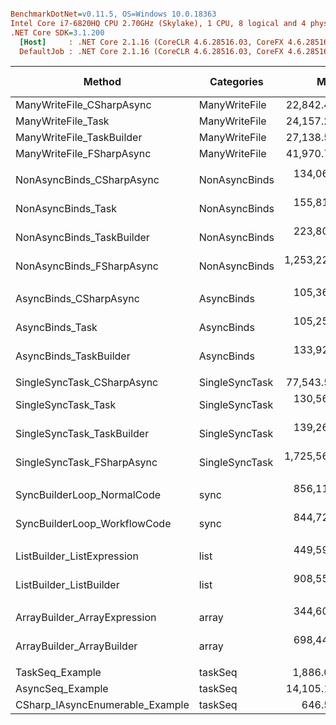 ``` ini

BenchmarkDotNet=v0.11.5, OS=Windows 10.0.18363
Intel Core i7-6820HQ CPU 2.70GHz (Skylake), 1 CPU, 8 logical and 4 physical cores
.NET Core SDK=3.1.200
  [Host]     : .NET Core 2.1.16 (CoreCLR 4.6.28516.03, CoreFX 4.6.28516.10), 64bit RyuJIT DEBUG
  DefaultJob : .NET Core 2.1.16 (CoreCLR 4.6.28516.03, CoreFX 4.6.28516.10), 64bit RyuJIT


```
|                          Method |     Categories |           Mean |         Error |        StdDev |         Median | Ratio | RatioSD |        Gen 0 | Gen 1 | Gen 2 |    Allocated |
|-------------------------------- |--------------- |---------------:|--------------:|--------------:|---------------:|------:|--------:|-------------:|------:|------:|-------------:|
|       ManyWriteFile_CSharpAsync |  ManyWriteFile |    22,842.4 us |    437.069 us |    598.264 us |    22,898.2 us |  1.00 |    0.00 |     468.7500 |     - |     - |       1104 B |
|              ManyWriteFile_Task |  ManyWriteFile |    24,157.2 us |    380.028 us |    355.479 us |    24,041.5 us |  1.06 |    0.03 |     468.7500 |     - |     - |       1136 B |
|       ManyWriteFile_TaskBuilder |  ManyWriteFile |    27,138.5 us |    530.346 us |    825.685 us |    26,977.0 us |  1.19 |    0.04 |    1250.0000 |     - |     - |       1792 B |
|       ManyWriteFile_FSharpAsync |  ManyWriteFile |    41,970.7 us |    383.088 us |    339.597 us |    41,952.3 us |  1.84 |    0.04 |    2000.0000 |     - |     - |       3648 B |
|                                 |                |                |               |               |                |       |         |              |       |       |              |
|       NonAsyncBinds_CSharpAsync |  NonAsyncBinds |   134,061.4 us |  1,305.710 us |  1,090.327 us |   134,135.5 us |  1.00 |    0.00 |  188750.0000 |     - |     - |  792000000 B |
|              NonAsyncBinds_Task |  NonAsyncBinds |   155,811.3 us |  3,062.787 us |  5,032.246 us |   154,195.7 us |  1.19 |    0.04 |  188750.0000 |     - |     - |  792000000 B |
|       NonAsyncBinds_TaskBuilder |  NonAsyncBinds |   223,803.6 us |  2,552.347 us |  2,262.589 us |   223,413.3 us |  1.67 |    0.03 |  288000.0000 |     - |     - | 1208000000 B |
|       NonAsyncBinds_FSharpAsync |  NonAsyncBinds | 1,253,221.7 us | 20,811.200 us | 18,448.586 us | 1,247,145.3 us |  9.35 |    0.17 |  694000.0000 |     - |     - | 2912000000 B |
|                                 |                |                |               |               |                |       |         |              |       |       |              |
|          AsyncBinds_CSharpAsync |     AsyncBinds |   105,363.2 us |  1,516.911 us |  1,418.920 us |   105,053.1 us |  1.00 |    0.00 |    1200.0000 |     - |     - |    1529206 B |
|                 AsyncBinds_Task |     AsyncBinds |   105,252.8 us |    724.876 us |    678.050 us |   105,289.2 us |  1.00 |    0.02 |    1400.0000 |     - |     - |    2490766 B |
|          AsyncBinds_TaskBuilder |     AsyncBinds |   133,925.3 us |  2,493.420 us |  2,332.346 us |   133,445.0 us |  1.27 |    0.02 |    4000.0000 |     - |     - |    4972798 B |
|                                 |                |                |               |               |                |       |         |              |       |       |              |
|      SingleSyncTask_CSharpAsync | SingleSyncTask |    77,543.5 us |    822.760 us |    769.610 us |    77,225.8 us |  1.00 |    0.00 |            - |     - |     - |            - |
|             SingleSyncTask_Task | SingleSyncTask |   130,568.1 us |    962.270 us |    853.027 us |   130,681.5 us |  1.68 |    0.02 |            - |     - |     - |            - |
|      SingleSyncTask_TaskBuilder | SingleSyncTask |   139,269.3 us |  1,671.650 us |  1,395.904 us |   139,271.1 us |  1.80 |    0.02 |  143000.0000 |     - |     - |  600000000 B |
|      SingleSyncTask_FSharpAsync | SingleSyncTask | 1,725,565.2 us | 22,510.555 us | 19,955.021 us | 1,720,283.7 us | 22.25 |    0.36 | 1029000.0000 |     - |     - | 4320000000 B |
|                                 |                |                |               |               |                |       |         |              |       |       |              |
|      SyncBuilderLoop_NormalCode |           sync |   856,111.2 us |  5,416.215 us |  5,066.331 us |   855,589.7 us |  1.00 |    0.00 |  458000.0000 |     - |     - | 1922000000 B |
|    SyncBuilderLoop_WorkflowCode |           sync |   844,729.7 us |  6,792.670 us |  6,353.868 us |   846,315.2 us |  0.99 |    0.01 |  458000.0000 |     - |     - | 1922480000 B |
|                                 |                |                |               |               |                |       |         |              |       |       |              |
|      ListBuilder_ListExpression |           list |   449,594.3 us |  8,855.140 us |  8,283.103 us |   448,293.9 us |  1.00 |    0.00 |   99000.0000 |     - |     - |  416000000 B |
|         ListBuilder_ListBuilder |           list |   908,550.8 us |  8,034.259 us |  7,515.251 us |   909,338.1 us |  2.02 |    0.04 |  663000.0000 |     - |     - | 2781332944 B |
|                                 |                |                |               |               |                |       |         |              |       |       |              |
|    ArrayBuilder_ArrayExpression |          array |   344,607.2 us |  6,882.650 us | 13,903.293 us |   338,209.7 us |  1.00 |    0.00 |   98000.0000 |     - |     - |  413333272 B |
|       ArrayBuilder_ArrayBuilder |          array |   698,442.9 us | 13,619.569 us | 19,092.734 us |   691,483.0 us |  2.00 |    0.11 |  617000.0000 |     - |     - | 2589332976 B |
|                                 |                |                |               |               |                |       |         |              |       |       |              |
|                 TaskSeq_Example |        taskSeq |     1,886.0 us |     19.958 us |     15.582 us |     1,884.5 us |  2.92 |    0.04 |     824.2188 |     - |     - |    3464136 B |
|                AsyncSeq_Example |        taskSeq |    14,105.1 us |    282.094 us |    366.802 us |    14,056.9 us | 21.96 |    0.67 |    5625.0000 |     - |     - |   23616952 B |
| CSharp_IAsyncEnumerable_Example |        taskSeq |       646.5 us |      6.898 us |      6.453 us |       646.7 us |  1.00 |    0.00 |      33.2031 |     - |     - |     142232 B |
